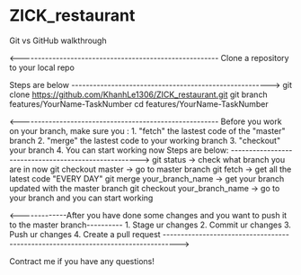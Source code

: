 # ZICK_restaurant

Git vs GitHub walkthrough

<-------------------------------------------------------
Clone a repository to your local repo

Steps are below
------------------------------------------------------->
git clone https://github.com/KhanhLe1306/ZICK_restaurant.git
git branch features/YourName-TaskNumber
cd features/YourName-TaskNumber


<-------------------------------------------------------
Before you work on your branch, make sure you :
	1. "fetch" the lastest code of the "master" branch 
	2. "merge" the lastest code to your working branch
	3. "checkout" your branch 
	4. You can start working now
Steps are below: 
----------------------------------------------------->
git status 			-> check what branch you are in now
git checkout master		-> go to master branch
git fetch			-> get all the latest code "EVERY DAY"
git merge your_branch_name	-> get your branch updated with the master branch
git checkout your_branch_name	-> go to your branch and you can start working


<-------------After you have done some changes and you want to push it to the master branch----------
	1. Stage ur changes 
	2. Commit ur changes
	3. Push ur changes 
	4. Create a pull request
---------------------------------------------------------------------------------->

Contract me if you have any questions!
